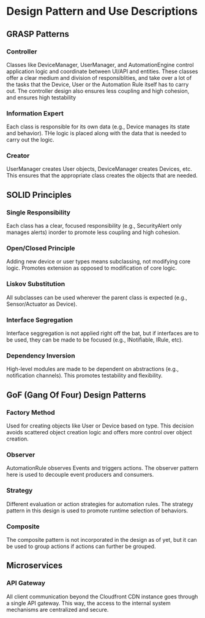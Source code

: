 # Design Pattern and Use Descriptions
## GRASP Patterns
### Controller
Classes like DeviceManager, UserManager, and AutomationEngine control application logic and coordinate between UI/API and entities. These classes offer a clear medium and division of responsiblities, and take over a lot of the tasks that the Device, User or the Automation Rule itself has to carry out. The controller design also ensures less coupling and high cohesion, and ensures high testability
### Information Expert
Each class is responsible for its own data (e.g., Device manages its state and behavior). THe logic is placed along with the data that is needed to carry out the logic. 
### Creator 
UserManager creates User objects, DeviceManager creates Devices, etc. This ensures that the appropriate class creates the objects that are needed. 

## SOLID Principles
### Single Responsibility 
Each class has a clear, focused responsibility (e.g., SecurityAlert only manages alerts) inorder to promote less coupling and high cohesion.
### Open/Closed Principle
Adding new device or user types means subclassing, not modifying core logic. Promotes extension as opposed to modification of core logic. 
### Liskov Substitution 
All subclasses can be used wherever the parent class is expected (e.g., Sensor/Actuator as Device).
### Interface Segregation
Interface seggregation is not applied right off the bat, but if interfaces are to be used, they can be made to be focused (e.g., INotifiable, IRule, etc).
### Dependency Inversion
High-level modules are made to be dependent on abstractions (e.g., notification channels). This promotes testability and flexibility. 

## GoF (Gang Of Four) Design Patterns
### Factory Method
Used for creating objects like User or Device based on type. This decision avoids scattered object creation logic and offers more control over object creation.
### Observer 
AutomationRule observes Events and triggers actions. The observer pattern here is used to decouple event producers and consumers.
### Strategy 
Different evaluation or action strategies for automation rules. The strategy pattern in this design is used to promote runtime selection of behaviors. 
### Composite 
The composite pattern is not incorporated in the design as of yet, but it can be used to group actions if actions can further be grouped. 

## Microservices
### API Gateway
All client communication beyond the Cloudfront CDN instance goes through a single API gateway. This way, the access to the internal system mechanisms are centralized and secure. 
